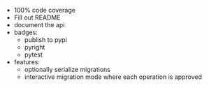 - 100% code coverage
- Fill out README
- document the api
- badges:
  - publish to pypi
  - pyright
  - pytest
- features:
  - optionally serialize migrations
  - interactive migration mode where each operation is approved
